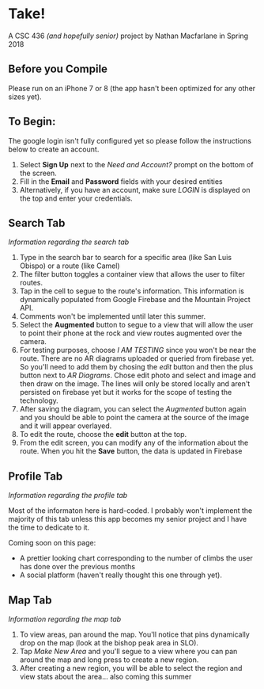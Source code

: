 # Take!
A CSC 436 *(and hopefully senior)* project by Nathan Macfarlane in Spring 2018

## Before you Compile
Please run on an iPhone 7 or 8 (the app hasn't been optimized for any other sizes yet).

## To Begin:
The google login isn't fully configured yet so please follow the instructions below to create an account.

1. Select **Sign Up** next to the *Need and Account?* prompt on the bottom of the screen.
2. Fill in the **Email** and **Password** fields with your desired entities
3. Alternatively, if you have an account, make sure *LOGIN* is displayed on the top and enter your credentials.

## Search Tab
*Information regarding the search tab*

1. Type in the search bar to search for a specific area (like San Luis Obispo) or a route (like Camel)
2. The filter button toggles a container view that allows the user to filter routes.
4. Tap in the cell to segue to the route's information. This information is dynamically populated from Google Firebase and the Mountain Project API.
5. Comments won't be implemented until later this summer. 
6. Select the **Augmented** button to segue to a view that will allow the user to point their phone at the rock and view routes augmented over the camera. 
7. For testing purposes, choose *I AM TESTING* since you won't be near the route. There are no AR diagrams uploaded or queried from firebase yet. So you'll need to add them by chosing the *edit* button and then the plus button next to *AR Diagrams*. Chose edit photo and select and image and then draw on the image. The lines will only be stored locally and aren't persisted on firebase yet but it works for the scope of testing the technology.
8. After saving the diagram, you can select the *Augmented* button again and you should be able to point the camera at the source of the image and it will appear overlayed. 
7. To edit the route, choose the **edit** button at the top.
8. From the edit screen, you can modify any of the information about the route. When you hit the **Save** button, the data is updated in Firebase

## Profile Tab
*Information regarding the profile tab*

Most of the informaton here is hard-coded. I probably won't implement the majority of this tab unless this app becomes my senior project and I have the time to dedicate to it.

Coming soon on this page: 

* A prettier looking chart corresponding to the number of climbs the user has done over the previous months
* A social platform (haven't really thought this one through yet).


## Map Tab
*Information regarding the map tab*

1. To view areas, pan around the map. You'll notice that pins dynamically drop on the map (look at the bishop peak area in SLO). 
2. Tap *Make New Area* and you'll segue to a view where you can pan around the map and long press to create a new region. 
3. After creating a new region, you will be able to select the region and view stats about the area... also coming this summer
